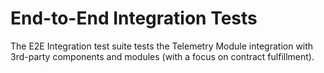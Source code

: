 # End-to-End Integration Tests

The E2E Integration test suite tests the Telemetry Module integration with 3rd-party components and modules (with a focus on contract fulfillment).
